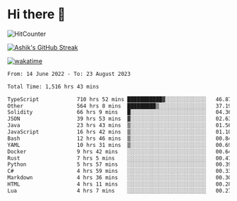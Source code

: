 # Hi there 👋

![HitCounter](https://hits.seeyoufarm.com/api/count/incr/badge.svg?url=https%3A%2F%2Fgithub.com%2Fashrhmn1212%2Fhit-counter)

<!-- ![Contribution Graph](https://github-readme-activity-graph.cyclic.app/graph?username=ashrhmn) -->


<!-- [![Top Langs](https://github-readme-stats.vercel.app/api/top-langs/?username=ashrhmn&layout=compact&theme=synthwave&langs_count=10&card_width=445)](https://github.com/anuraghazra/github-readme-stats) -->

[![Ashik's GitHub Streak](https://github-readme-streak-stats.herokuapp.com/?user=ashrhmn&theme=blood&fire=DD7F1C&background=151515&dates=9f9f9f&border=DD2727)](https://git.io/streak-stats)

<!-- ![Ashik's GitHub stats](https://github-readme-stats.vercel.app/api/?username=ashrhmn&show_icons=true&title_color=fff&icon_color=79ff97&text_color=9f9f9f&bg_color=151515) -->

[![wakatime](https://wakatime.com/badge/user/3df86613-ba63-4631-8e65-0ff18e7becad.svg)](https://wakatime.com/@3df86613-ba63-4631-8e65-0ff18e7becad)

<!--START_SECTION:waka-->

```txt
From: 14 June 2022 - To: 23 August 2023

Total Time: 1,516 hrs 43 mins

TypeScript            710 hrs 52 mins ███████████▓░░░░░░░░░░░░░   46.87 %
Other                 564 hrs 8 mins  █████████▒░░░░░░░░░░░░░░░   37.19 %
Solidity              66 hrs 9 mins   █░░░░░░░░░░░░░░░░░░░░░░░░   04.36 %
JSON                  39 hrs 53 mins  ▓░░░░░░░░░░░░░░░░░░░░░░░░   02.63 %
Java                  23 hrs 43 mins  ▒░░░░░░░░░░░░░░░░░░░░░░░░   01.56 %
JavaScript            16 hrs 42 mins  ▒░░░░░░░░░░░░░░░░░░░░░░░░   01.10 %
Bash                  12 hrs 46 mins  ▒░░░░░░░░░░░░░░░░░░░░░░░░   00.84 %
YAML                  10 hrs 31 mins  ▒░░░░░░░░░░░░░░░░░░░░░░░░   00.69 %
Docker                9 hrs 42 mins   ░░░░░░░░░░░░░░░░░░░░░░░░░   00.64 %
Rust                  7 hrs 5 mins    ░░░░░░░░░░░░░░░░░░░░░░░░░   00.47 %
Python                5 hrs 57 mins   ░░░░░░░░░░░░░░░░░░░░░░░░░   00.39 %
C#                    4 hrs 59 mins   ░░░░░░░░░░░░░░░░░░░░░░░░░   00.33 %
Markdown              4 hrs 36 mins   ░░░░░░░░░░░░░░░░░░░░░░░░░   00.30 %
HTML                  4 hrs 11 mins   ░░░░░░░░░░░░░░░░░░░░░░░░░   00.28 %
Lua                   4 hrs 7 mins    ░░░░░░░░░░░░░░░░░░░░░░░░░   00.27 %
```

<!--END_SECTION:waka-->


<!--### Most Used Languages
<img src="https://wakatime.com/share/@ashrhmn/24ecb986-5bf8-4607-af7f-0aab08908d8c.png" />

### Favourite Tools
<img src="https://wakatime.com/share/@ashrhmn/f4e08015-f3bc-460a-9228-95a3ba11c604.png" />-->
